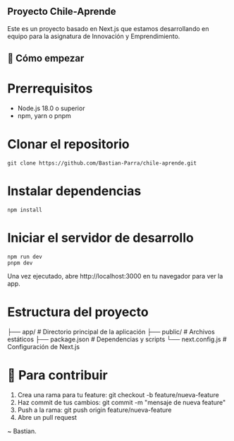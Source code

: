 ## Proyecto Chile-Aprende
Este es un proyecto basado en Next.js que estamos desarrollando en equipo para la asignatura de Innovación y Emprendimiento.

## 🚀 Cómo empezar

# Prerrequisitos
- Node.js 18.0 o superior
- npm, yarn o pnpm

# Clonar el repositorio
```
git clone https://github.com/Bastian-Parra/chile-aprende.git
```

# Instalar dependencias
```
npm install
```

# Iniciar el servidor de desarrollo
```
npm run dev
pnpm dev
```

Una vez ejecutado, abre http://localhost:3000 en tu navegador para ver la app.

# Estructura del proyecto
├── app/                 # Directorio principal de la aplicación
├── public/             # Archivos estáticos
├── package.json        # Dependencias y scripts
└── next.config.js      # Configuración de Next.js

# 🤝 Para contribuir
1. Crea una rama para tu feature: git checkout -b feature/nueva-feature
2. Haz commit de tus cambios: git commit -m "mensaje de nueva feature"
3. Push a la rama: git push origin feature/nueva-feature
4. Abre un pull request

~ Bastian.
